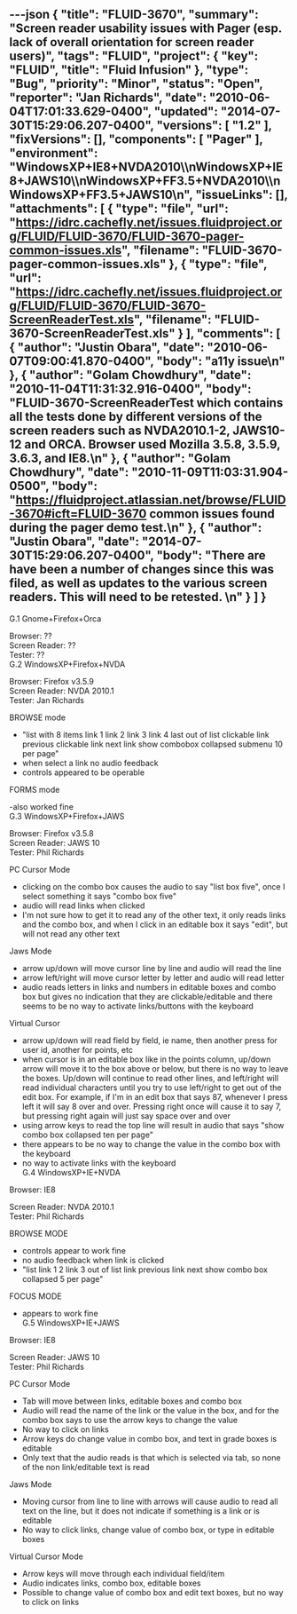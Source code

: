 ---json
{
  "title": "FLUID-3670",
  "summary": "Screen reader usability issues with Pager (esp. lack of overall orientation for screen reader users)",
  "tags": "FLUID",
  "project": {
    "key": "FLUID",
    "title": "Fluid Infusion"
  },
  "type": "Bug",
  "priority": "Minor",
  "status": "Open",
  "reporter": "Jan Richards",
  "date": "2010-06-04T17:01:33.629-0400",
  "updated": "2014-07-30T15:29:06.207-0400",
  "versions": [
    "1.2"
  ],
  "fixVersions": [],
  "components": [
    "Pager"
  ],
  "environment": "WindowsXP+IE8+NVDA2010\\\nWindowsXP+IE8+JAWS10\\\nWindowsXP+FF3.5+NVDA2010\\\nWindowsXP+FF3.5+JAWS10\n",
  "issueLinks": [],
  "attachments": [
    {
      "type": "file",
      "url": "https://idrc.cachefly.net/issues.fluidproject.org/FLUID/FLUID-3670/FLUID-3670-pager-common-issues.xls",
      "filename": "FLUID-3670-pager-common-issues.xls"
    },
    {
      "type": "file",
      "url": "https://idrc.cachefly.net/issues.fluidproject.org/FLUID/FLUID-3670/FLUID-3670-ScreenReaderTest.xls",
      "filename": "FLUID-3670-ScreenReaderTest.xls"
    }
  ],
  "comments": [
    {
      "author": "Justin Obara",
      "date": "2010-06-07T09:00:41.870-0400",
      "body": "a11y issue\n"
    },
    {
      "author": "Golam Chowdhury",
      "date": "2010-11-04T11:31:32.916-0400",
      "body": "FLUID-3670-ScreenReaderTest which contains all the tests done by different versions of the screen readers such as NVDA2010.1-2, JAWS10-12 and ORCA. Browser used Mozilla 3.5.8, 3.5.9, 3.6.3, and IE8.\n"
    },
    {
      "author": "Golam Chowdhury",
      "date": "2010-11-09T11:03:31.904-0500",
      "body": "<https://fluidproject.atlassian.net/browse/FLUID-3670#icft=FLUID-3670>  common issues found during the pager demo test.\n"
    },
    {
      "author": "Justin Obara",
      "date": "2014-07-30T15:29:06.207-0400",
      "body": "There are have been a number of changes since this was filed, as well as updates to the various screen readers. This will need to be retested.&#x20;\n"
    }
  ]
}
---
G.1 Gnome+Firefox+Orca

Browser: ??\
Screen Reader: ??\
Tester: ??\
G.2 WindowsXP+Firefox+NVDA

Browser: Firefox v3.5.9\
Screen Reader: NVDA 2010.1\
Tester: Jan Richards

BROWSE mode

* "list with 8 items link 1 link 2 link 3 link 4 last out of list clickable link previous clickable link next link show combobox collapsed submenu 10 per page"
* when select a link no audio feedback
* controls appeared to be operable

FORMS mode

-also worked fine\
G.3 WindowsXP+Firefox+JAWS

Browser: Firefox v3.5.8\
Screen Reader: JAWS 10\
Tester: Phil Richards

PC Cursor Mode

* clicking on the combo box causes the audio to say "list box five", once I select something it says "combo box five"
* audio will read links when clicked
* I'm not sure how to get it to read any of the other text, it only reads links and the combo box, and when I click in an editable box it says "edit", but will not read any other text

Jaws Mode

* arrow up/down will move cursor line by line and audio will read the line
* arrow left/right will move cursor letter by letter and audio will read letter
* audio reads letters in links and numbers in editable boxes and combo box but gives no indication that they are clickable/editable and there seems to be no way to activate links/buttons with the keyboard

Virtual Cursor

* arrow up/down will read field by field, ie name, then another press for user id, another for points, etc
* when cursor is in an editable box like in the points column, up/down arrow will move it to the box above or below, but there is no way to leave the boxes.  Up/down will continue to read other lines, and left/right will read individual characters until you try to use left/right to get out of the edit box.  For example, if I'm in an edit box that says 87, whenever I press left it will say 8 over and over.  Pressing right once will cause it to say 7, but pressing right again will just say space over and over
* using arrow keys to read the top line will result in audio that says "show combo box collapsed ten per page"
* there appears to be no way to change the value in the combo box with the keyboard
* no way to activate links with the keyboard\
  G.4 WindowsXP+IE+NVDA

Browser: IE8

Screen Reader: NVDA 2010.1\
Tester: Phil Richards

BROWSE MODE

* controls appear to work fine
* no audio feedback when link is clicked
* "list link 1 2 link 3 out of list link previous link next show combo box collapsed 5 per page"

FOCUS MODE

* appears to work fine\
  G.5 WindowsXP+IE+JAWS

Browser: IE8

Screen Reader: JAWS 10\
Tester: Phil Richards

PC Cursor Mode

* Tab will move between links, editable boxes and combo box
* Audio will read the name of the link or the value in the box, and for the combo box says to use the arrow keys to change the value
* No way to click on links
* Arrow keys do change value in combo box, and text in grade boxes is editable
* Only text that the audio reads is that which is selected via tab, so none of the non link/editable text is read

Jaws Mode

* Moving cursor from line to line with arrows will cause audio to read all text on the line, but it does not indicate if something is a link or is editable
* No way to click links, change value of combo box, or type in editable boxes

Virtual Cursor Mode

* Arrow keys will move through each individual field/item
* Audio indicates links, combo box, editable boxes
* Possible to change value of combo box and edit text boxes, but no way to click on links

        